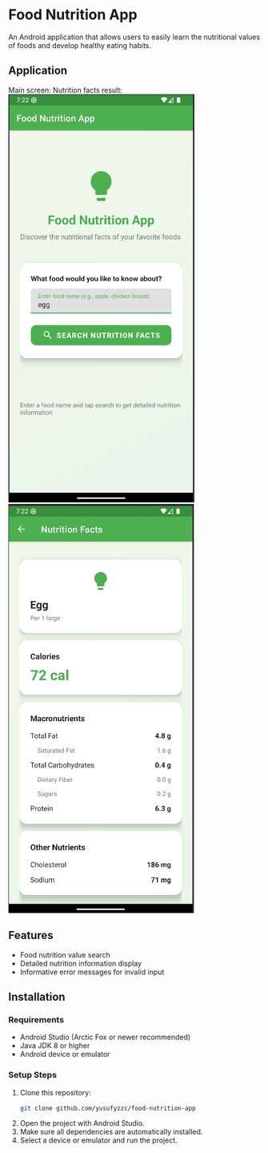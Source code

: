 # Food Nutrition App

An Android application that allows users to easily learn the nutritional values of foods and develop healthy eating habits.

## Application

Main screen:                                           Nutrition facts result:  
![Main Screen](screenshot1.png)                       ![Nutrition Facts Result](screenshot2.png)

## Features

- Food nutrition value search
- Detailed nutrition information display
- Informative error messages for invalid input

## Installation

### Requirements

- Android Studio (Arctic Fox or newer recommended)
- Java JDK 8 or higher
- Android device or emulator

### Setup Steps

1. Clone this repository:
    ```bash
    git clone github.com/yusufyzzc/food-nutrition-app
    ```
2. Open the project with Android Studio.
3. Make sure all dependencies are automatically installed.
4. Select a device or emulator and run the project.
